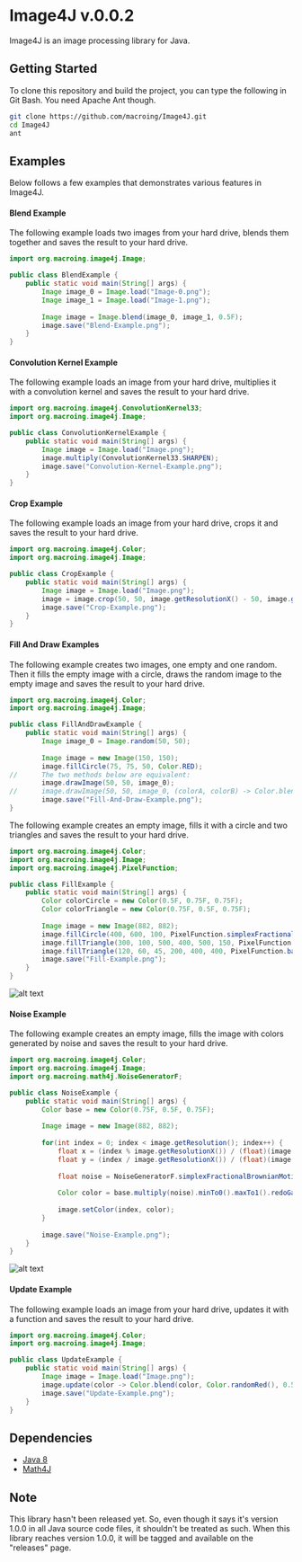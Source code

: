 Image4J v.0.0.2
===============
Image4J is an image processing library for Java.

Getting Started
---------------
To clone this repository and build the project, you can type the following in Git Bash. You need Apache Ant though.
```bash
git clone https://github.com/macroing/Image4J.git
cd Image4J
ant
```

Examples
--------
Below follows a few examples that demonstrates various features in Image4J.

#### Blend Example
The following example loads two images from your hard drive, blends them together and saves the result to your hard drive.
```java
import org.macroing.image4j.Image;

public class BlendExample {
    public static void main(String[] args) {
        Image image_0 = Image.load("Image-0.png");
        Image image_1 = Image.load("Image-1.png");
        
        Image image = Image.blend(image_0, image_1, 0.5F);
        image.save("Blend-Example.png");
    }
}
```

#### Convolution Kernel Example
The following example loads an image from your hard drive, multiplies it with a convolution kernel and saves the result to your hard drive.
```java
import org.macroing.image4j.ConvolutionKernel33;
import org.macroing.image4j.Image;

public class ConvolutionKernelExample {
    public static void main(String[] args) {
        Image image = Image.load("Image.png");
        image.multiply(ConvolutionKernel33.SHARPEN);
        image.save("Convolution-Kernel-Example.png");
    }
}
```

#### Crop Example
The following example loads an image from your hard drive, crops it and saves the result to your hard drive.
```java
import org.macroing.image4j.Color;
import org.macroing.image4j.Image;

public class CropExample {
    public static void main(String[] args) {
        Image image = Image.load("Image.png");
        image = image.crop(50, 50, image.getResolutionX() - 50, image.getResolutionY() - 50, Color.BLACK, false, false);
        image.save("Crop-Example.png");
    }
}
```

#### Fill And Draw Examples
The following example creates two images, one empty and one random. Then it fills the empty image with a circle, draws the random image to the empty image and saves the result to your hard drive.
```java
import org.macroing.image4j.Color;
import org.macroing.image4j.Image;

public class FillAndDrawExample {
    public static void main(String[] args) {
        Image image_0 = Image.random(50, 50);
        
        Image image = new Image(150, 150);
        image.fillCircle(75, 75, 50, Color.RED);
//      The two methods below are equivalent:
        image.drawImage(50, 50, image_0);
//      image.drawImage(50, 50, image_0, (colorA, colorB) -> Color.blend(colorA, colorB, colorB.a));
        image.save("Fill-And-Draw-Example.png");
}
```

The following example creates an empty image, fills it with a circle and two triangles and saves the result to your hard drive.
```java
import org.macroing.image4j.Color;
import org.macroing.image4j.Image;
import org.macroing.image4j.PixelFunction;

public class FillExample {
    public static void main(String[] args) {
        Color colorCircle = new Color(0.5F, 0.75F, 0.75F);
        Color colorTriangle = new Color(0.75F, 0.5F, 0.75F);
        
        Image image = new Image(882, 882);
        image.fillCircle(400, 600, 100, PixelFunction.simplexFractionalBrownianMotion(colorCircle, 300.0F, 500.0F, 500.0F, 700.0F));
        image.fillTriangle(300, 100, 500, 400, 500, 150, PixelFunction.simplexFractionalBrownianMotion(colorTriangle, 300.0F, 100.0F, 500.0F, 400.0F));
        image.fillTriangle(120, 60, 45, 200, 400, 400, PixelFunction.barycentricInterpolation(120.0F, 60.0F, 45.0F, 200.0F, 400.0F, 400.0F));
        image.save("Fill-Example.png");
    }
}
```
![alt text](https://github.com/macroing/Image4J/blob/master/images/Fill-Example.png "Fill Example")

#### Noise Example
The following example creates an empty image, fills the image with colors generated by noise and saves the result to your hard drive.
```java
import org.macroing.image4j.Color;
import org.macroing.image4j.Image;
import org.macroing.math4j.NoiseGeneratorF;

public class NoiseExample {
    public static void main(String[] args) {
        Color base = new Color(0.75F, 0.5F, 0.75F);
        
        Image image = new Image(882, 882);
        
        for(int index = 0; index < image.getResolution(); index++) {
            float x = (index % image.getResolutionX()) / (float)(image.getResolutionX());
            float y = (index / image.getResolutionX()) / (float)(image.getResolutionY());
            
            float noise = NoiseGeneratorF.simplexFractionalBrownianMotion(x, y, 5.0F, 0.5F, 0.0F, 1.0F, 16);
            
            Color color = base.multiply(noise).minTo0().maxTo1().redoGammaCorrection();
            
            image.setColor(index, color);
        }
        
        image.save("Noise-Example.png");
    }
}
```
![alt text](https://github.com/macroing/Image4J/blob/master/images/Noise-Example.png "Noise Example")

#### Update Example
The following example loads an image from your hard drive, updates it with a function and saves the result to your hard drive.
```java
import org.macroing.image4j.Color;
import org.macroing.image4j.Image;

public class UpdateExample {
    public static void main(String[] args) {
        Image image = Image.load("Image.png");
        image.update(color -> Color.blend(color, Color.randomRed(), 0.5F));
        image.save("Update-Example.png");
    }
}
```

Dependencies
------------
 - [Java 8](http://www.java.com)
 - [Math4J](https://github.com/macroing/Math4J)

Note
----
This library hasn't been released yet. So, even though it says it's version 1.0.0 in all Java source code files, it shouldn't be treated as such. When this library reaches version 1.0.0, it will be tagged and available on the "releases" page.